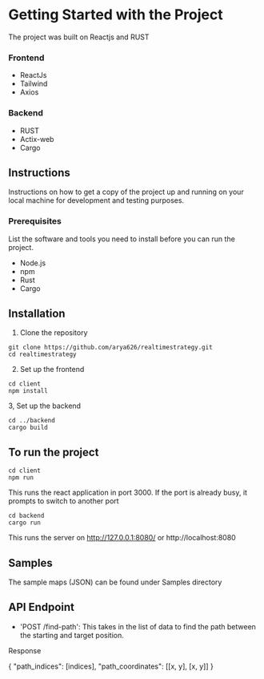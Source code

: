 # Getting Started with the Project

The project was built on Reactjs and RUST

### Frontend

- ReactJs
- Tailwind
- Axios

### Backend

- RUST
- Actix-web
- Cargo

## Instructions

Instructions on how to get a copy of the project up and running on your local machine for development and testing purposes.

### Prerequisites

List the software and tools you need to install before you can run the project.

- Node.js
- npm
- Rust
- Cargo

## Installation

1. Clone the repository

```
git clone https://github.com/arya626/realtimestrategy.git
cd realtimestrategy
```

2. Set up the frontend
```
cd client
npm install
```

3, Set up the backend

```
cd ../backend
cargo build
```

## To run the project

```
cd client
npm run
```
This runs the react application in port 3000. If the port is already busy, it prompts to switch to another port
```
cd backend
cargo run
```

This runs the server on http://127.0.0.1:8080/ or http://localhost:8080

## Samples

The sample maps (JSON) can be found under Samples directory

## API Endpoint

- 'POST /find-path': This takes in the list of data to find the path between the starting and target position.

Response

{
"path_indices": [indices],
"path_coordinates": [[x, y], [x, y]]
}
